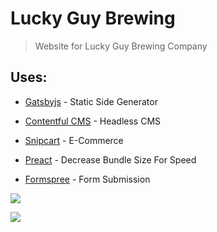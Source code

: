 # Lucky Guy Brewing

> Website for Lucky Guy Brewing Company

## Uses:

- [Gatsbyjs](https://www.gatsbyjs.com/) - Static Side Generator

- [Contentful CMS](https://www.contentful.com/) - Headless CMS

- [Snipcart](https://snipcart.com/) - E-Commerce

- [Preact](https://preactjs.com/) - Decrease Bundle Size For Speed

- [Formspree](https://formspree.io/) - Form Submission

![](https://res.cloudinary.com/charley81/image/upload/v1621120095/Lucky%20Guy%20Brewing/Desktop_-_1_qqm0zr.png)

![](https://res.cloudinary.com/charley81/image/upload/v1621883888/Lucky%20Guy%20Brewing/lighthouse_ekehzl.png)
